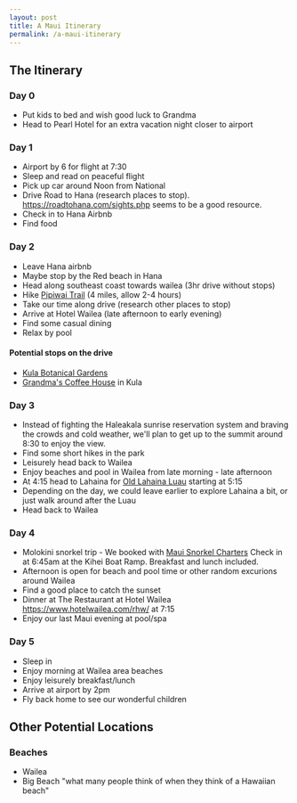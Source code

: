 ```yaml
---
layout: post
title: A Maui Itinerary
permalink: /a-maui-itinerary
---
```



## The Itinerary

### Day 0
- Put kids to bed and wish good luck to Grandma
- Head to Pearl Hotel for an extra vacation night closer to airport

### Day 1
- Airport by 6 for flight at 7:30
- Sleep and read on peaceful flight
- Pick up car around Noon from National
- Drive Road to Hana (research places to stop). https://roadtohana.com/sights.php seems to be a good resource.
- Check in to Hana Airbnb
- Find food

### Day 2
- Leave Hana airbnb
- Maybe stop by the Red beach in Hana
- Head along southeast coast towards wailea (3hr drive without stops)
- Hike [Pipiwai Trail](https://pipiwaitrail.com) (4 miles, allow 2-4 hours)
- Take our time along drive (research other places to stop)
- Arrive at Hotel Wailea (late afternoon to early evening)
- Find some casual dining
- Relax by pool
#### Potential stops on the drive
- [Kula Botanical Gardens](http://www.kulabotanicalgarden.com)
- [Grandma's Coffee House](http://grandmascoffee.com/) in Kula

### Day 3
- Instead of fighting the Haleakala sunrise reservation system and braving the crowds and cold weather, we'll plan to get up to the summit around 8:30 to enjoy the view.
- Find some short hikes in the park
- Leisurely head back to Wailea
- Enjoy beaches and pool in Wailea from late morning - late afternoon
- At 4:15 head to Lahaina for [Old Lahaina Luau](https://www.oldlahainaluau.com/) starting at 5:15
- Depending on the day, we could leave earlier to explore Lahaina a bit, or just walk around after the Luau
- Head back to Wailea

### Day 4
- Molokini snorkel trip - We booked with [Maui Snorkel Charters](https://mauisnorkelcharters.com) Check in at 6:45am at the Kihei Boat Ramp. Breakfast and lunch included.
- Afternoon is open for beach and pool time or other random excurions around Wailea
- Find a good place to catch the sunset
- Dinner at The Restaurant at Hotel Wailea https://www.hotelwailea.com/rhw/ at 7:15
- Enjoy our last Maui evening at pool/spa

### Day 5
- Sleep in
- Enjoy morning at Wailea area beaches
- Enjoy leisurely breakfast/lunch
- Arrive at airport by 2pm
- Fly back home to see our wonderful children

## Other Potential Locations
### Beaches
- Wailea
- Big Beach "what many people think of when they think of a Hawaiian beach"
